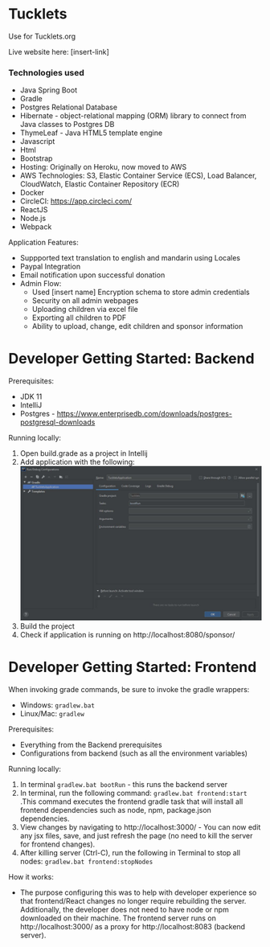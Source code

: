 # Tucklets
Use for Tucklets.org

Live website here: [insert-link]

### Technologies used
- Java Spring Boot
- Gradle
- Postgres Relational Database
- Hibernate - object-relational mapping (ORM) library to connect from Java classes to Postgres DB
- ThymeLeaf - Java HTML5 template engine
- Javascript 
- Html 
- Bootstrap 
- Hosting: Originally on Heroku, now moved to AWS 
- AWS Technologies: S3, Elastic Container Service (ECS), Load Balancer, CloudWatch, Elastic Container Repository (ECR)
- Docker
- CircleCI: https://app.circleci.com/
- ReactJS
- Node.js
- Webpack 


Application Features:
- Suppported text translation to english and mandarin using Locales 
- Paypal Integration
- Email notification upon successful donation
- Admin Flow:
  - Used [insert name] Encryption schema to store admin credentials 
  - Security on all admin webpages
  - Uploading children via excel file
  - Exporting all children to PDF
  - Ability to upload, change, edit children and sponsor information
  


# Developer Getting Started: Backend

Prerequisites:
- JDK 11 
- IntelliJ 
- Postgres - https://www.enterprisedb.com/downloads/postgres-postgresql-downloads

Running locally: 
1. Open build.grade as a project in Intellij 
2. Add application with the following: 
![Image of build/run Configurations](https://github.com/ShahilZ/Tucklets/blob/master/src/main/resources/static/images/readme/run-debug-configurations.JPG)
3. Build the project 
4. Check if application is running on http://localhost:8080/sponsor/

# Developer Getting Started: Frontend

When invoking grade commands, be sure to invoke the gradle wrappers:  
  - Windows: `gradlew.bat`  
  - Linux/Mac: `gradlew` 

Prerequisites: 
  - Everything from the Backend prerequisites
  - Configurations from backend (such as all the environment variables)
  
Running locally:
  1. In terminal `gradlew.bat bootRun` - this runs the backend server
  2. In terminal, run the following command:
  `gradlew.bat frontend:start`
    .This command executes the frontend gradle task that will install all frontend dependencies such as node, npm, package.json dependencies. 
  3. View changes by navigating to http://localhost:3000/ 
    - You can now edit any jsx files, save, and just refresh the page (no need to kill the server for frontend changes). 
  5. After killing server (Ctrl-C), run the following in Terminal to stop all nodes:
     `gradlew.bat frontend:stopNodes`

How it works:
  - The purpose configuring this was to help with developer experience so that frontend/React changes no longer require rebuilding the server. Additionally, the developer does not need to have node or npm downloaded on their machine. The frontend server runs on http://localhost:3000/ as a proxy for http://localhost:8083 (backend server).




